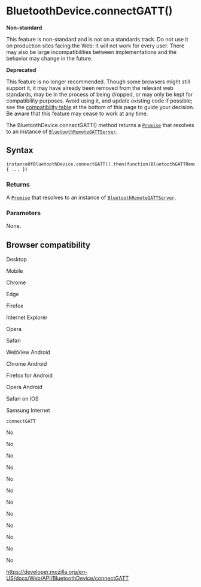 # BluetoothDevice.connectGATT()

**Non-standard**

This feature is non-standard and is not on a standards track. Do not use it on production sites facing the Web: it will not work for every user. There may also be large incompatibilities between implementations and the behavior may change in the future.

**Deprecated**

This feature is no longer recommended. Though some browsers might still support it, it may have already been removed from the relevant web standards, may be in the process of being dropped, or may only be kept for compatibility purposes. Avoid using it, and update existing code if possible; see the [compatibility table](#browser_compatibility) at the bottom of this page to guide your decision. Be aware that this feature may cease to work at any time.

The BluetoothDevice.connectGATT() method returns a [`Promise`](https://developer.mozilla.org/en-US/docs/Web/JavaScript/Reference/Global_Objects/Promise) that resolves to an instance of [`BluetoothRemoteGATTServer`](../bluetoothremotegattserver).

## Syntax

    instanceOfBluetoothDevice.connectGATT().then(function(BluetoothGATTRemoteServer) { ... })

### Returns

A [`Promise`](https://developer.mozilla.org/en-US/docs/Web/JavaScript/Reference/Global_Objects/Promise) that resolves to an instance of [`BluetoothRemoteGATTServer`](../bluetoothremotegattserver).

### Parameters

None.

## Browser compatibility

Desktop

Mobile

Chrome

Edge

Firefox

Internet Explorer

Opera

Safari

WebView Android

Chrome Android

Firefox for Android

Opera Android

Safari on IOS

Samsung Internet

`connectGATT`

No

No

No

No

No

No

No

No

No

No

No

No

<a href="https://developer.mozilla.org/en-US/docs/Web/API/BluetoothDevice/connectGATT" class="_attribution-link">https://developer.mozilla.org/en-US/docs/Web/API/BluetoothDevice/connectGATT</a>
